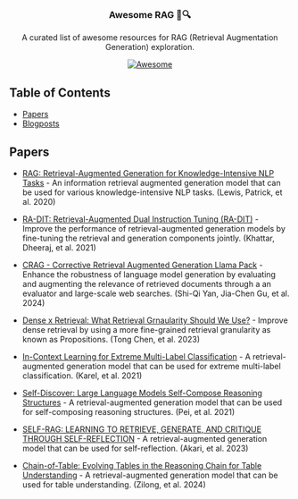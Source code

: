 <p align="center">
<p align="center">
<h3 align="center">Awesome RAG 📄🔍</h3>
<p align="center">
  A curated list of awesome resources for RAG (Retrieval Augmentation Generation) exploration.
</p>
<p align="center">
  <a href="https://github.com/sindresorhus/awesome">
    <img alt="Awesome" src="https://cdn.rawgit.com/sindresorhus/awesome/d7305f38d29fed78fa85652e3a63e154dd8e8829/media/badge.svg">
  </a>
</p>
</p>

## Table of Contents

- [Papers](#papers)
- [Blogposts](#blogs)

## Papers

- [RAG: Retrieval-Augmented Generation for Knowledge-Intensive NLP Tasks](./papers/rag.md) - An information retrieval augmented generation model that can be used for various knowledge-intensive NLP tasks. (Lewis, Patrick, et al. 2020)

- [RA-DIT: Retrieval-Augmented Dual Instruction Tuning (RA-DIT)](./papers/ra-dit.md) - Improve the performance of retrieval-augmented generation models by fine-tuning the retrieval and generation components jointly. (Khattar, Dheeraj, et al. 2021)

- [CRAG - Corrective Retrieval Augmented Generation Llama Pack](./papers/crag.md) - Enhance the robustness of language model generation by evaluating and augmenting the relevance of retrieved documents through a an evaluator and large-scale web searches. (Shi-Qi Yan, Jia-Chen Gu, et al. 2024)

- [Dense x Retrieval: What Retrieval Grnaularity Should We Use?](./papers/dense-retrieval.md) - Improve dense retrieval by using a more fine-grained retrieval granularity as known as Propositions. (Tong Chen, et al. 2023)

- [In-Context Learning for Extreme Multi-Label Classification](./papers/in-context-learning.md) - A retrieval-augmented generation model that can be used for extreme multi-label classification. (Karel, et al. 2021)

- [Self-Discover: Large Language Models Self-Compose Reasoning Structures](./papers/self-discover.md) - A retrieval-augmented generation model that can be used for self-composing reasoning structures. (Pei, et al. 2021)

- [SELF-RAG: LEARNING TO RETRIEVE, GENERATE, AND CRITIQUE THROUGH SELF-REFLECTION](./papers/self-rag.md) - A retrieval-augmented generation model that can be used for self-reflection. (Akari, et al. 2023)

- [Chain-of-Table: Evolving Tables in the Reasoning Chain for Table Understanding](./papers/chain-of-table.md) - A retrieval-augmented generation model that can be used for table understanding. (Zilong, et al. 2024)